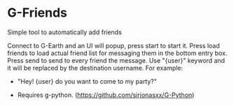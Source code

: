 # G-Friends
Simple tool to automatically add friends

Connect to G-Earth and an UI will popup, press start to start it.
Press load friends to load actual friend list for messaging them in the bottom entry box.
Press send to send to every friend the message.
Use "{user}" keyword and it will be replaced by the destination username.
For example:
 - "Hey! {user} do you want to come to my party?"

- Requires g-python. (https://github.com/sirjonasxx/G-Python)

